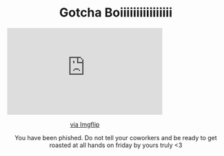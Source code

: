 <html>
  <head>
    <title>Gotcha</title>
  </head>
  <body>
    <h1 style="text-align:center;">Gotcha Boiiiiiiiiiiiiiiii</h1>
    <center><div style="text-align:center;">
        <div style="width:360px;max-width:100%;"><div style="height:0;padding-bottom:56.11%;position:relative;"><iframe width="360" height="202" style="position:absolute;top:0;left:0;width:100%;height:100%;" frameBorder="0" src="https://imgflip.com/embed/78icei"></iframe></div><p><a href="https://imgflip.com/gif/78icei">via Imgflip</a></p></div>
    </div></center>
    <p style="text-align:center;">You have been phished. Do not tell your coworkers and be ready to get roasted at all hands on friday by yours truly <3</p>
  </body>
</html>
